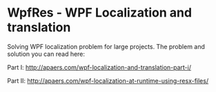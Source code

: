 # WpfRes - WPF Localization and translation

Solving WPF localization problem for large projects. The problem and solution you can read here: 

Part I:  http://apaers.com/wpf-localization-and-translation-part-i/

Part II: http://apaers.com/wpf-localization-at-runtime-using-resx-files/
